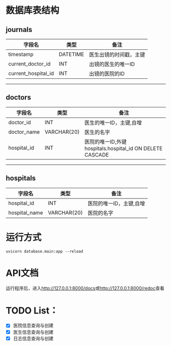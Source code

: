 # 数据库表结构

## journals
|字段名|类型|备注|
|-|-|-|
|timestamp|DATETIME|医生出镜的时间戳，主键|
|current_doctor_id|INT|出镜的医生的唯一ID|
|current_hospital_id|INT|出镜的医院的ID|
---
## doctors
|字段名|类型|备注|
|-|-|-|
|doctor_id|INT|医生的唯一ID，主键,自增|
|doctor_name|VARCHAR(20)|医生的名字|
|hospital_id|INT|医院的唯一ID,外键hospitals.hospital_id ON DELETE CASCADE|
---
## hospitals
|字段名|类型|备注|
|-|-|-|
|hospital_id|INT|医院的唯一ID，主键,自增|
|hospital_name|VARCHAR(20)|医院的名字|
<!-- ---
## employees
|字段名|类型|备注|
|-|-|-|
|doctor_id|INT|医生的唯一ID，主键，外键doctors.doctor_id ON DELETE CASCADE|
|hospital_id|INT|医院的ID，外键hospitals.hospital_id ON DELETE CASCADE| -->

# 运行方式
`uvicorn database.main:app --reload`

# API文档
运行程序后，进入<http://127.0.0.1:8000/docs>或<http://127.0.0.1:8000/redoc>查看

# TODO List：  
- [x] 医院信息查询与创建
- [x] 医生信息查询与创建
- [x] 日志信息查询与创建